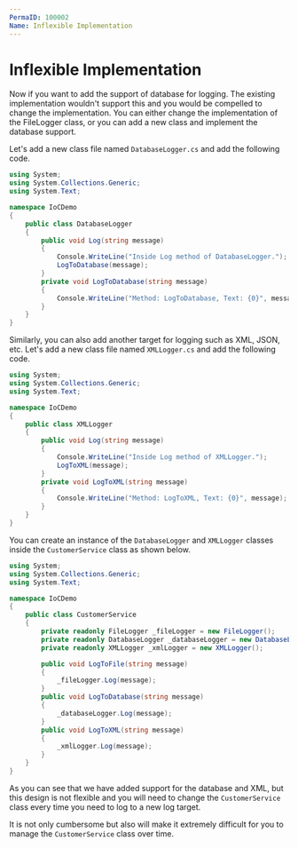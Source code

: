 ```yaml
---
PermaID: 100002
Name: Inflexible Implementation
---
```


# Inflexible Implementation

Now if you want to add the support of database for logging. The existing implementation wouldn't support this and you would be compelled to change the implementation. You can either change the implementation of the FileLogger class, or you can add a new class and implement the database support.

Let's add a new class file named `DatabaseLogger.cs` and add the following code.

```csharp
using System;
using System.Collections.Generic;
using System.Text;

namespace IoCDemo
{
    public class DatabaseLogger
    {
        public void Log(string message)
        {
            Console.WriteLine("Inside Log method of DatabaseLogger.");
            LogToDatabase(message);
        }
        private void LogToDatabase(string message)
        {
            Console.WriteLine("Method: LogToDatabase, Text: {0}", message);
        }
    }
}
```

Similarly, you can also add another target for logging such as XML, JSON, etc. Let's add a new class file named `XMLLogger.cs` and add the following code.

```csharp
using System;
using System.Collections.Generic;
using System.Text;

namespace IoCDemo
{
    public class XMLLogger
    {
        public void Log(string message)
        {
            Console.WriteLine("Inside Log method of XMLLogger.");
            LogToXML(message);
        }
        private void LogToXML(string message)
        {
            Console.WriteLine("Method: LogToXML, Text: {0}", message);
        }
    }
}
```

You can create an instance of the `DatabaseLogger` and `XMLLogger` classes inside the `CustomerService` class as shown below.

```csharp
using System;
using System.Collections.Generic;
using System.Text;

namespace IoCDemo
{
    public class CustomerService
    {
        private readonly FileLogger _fileLogger = new FileLogger();
        private readonly DatabaseLogger _databaseLogger = new DatabaseLogger();
        private readonly XMLLogger _xmlLogger = new XMLLogger();

        public void LogToFile(string message)
        {
            _fileLogger.Log(message);
        }
        public void LogToDatabase(string message)
        {
            _databaseLogger.Log(message);
        }
        public void LogToXML(string message)
        {
            _xmlLogger.Log(message);
        }
    }
}
```

As you can see that we have added support for the database and XML, but this design is not flexible and you will need to change the `CustomerService` class every time you need to log to a new log target. 

It is not only cumbersome but also will make it extremely difficult for you to manage the `CustomerService` class over time.